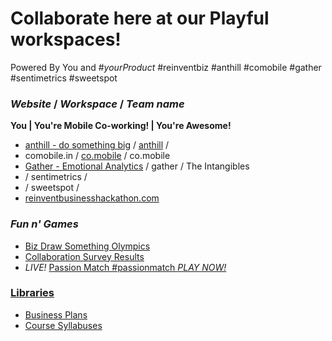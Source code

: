 # Collaborate here at our Playful workspaces!
 Powered By You and #*yourProduct*
 #reinventbiz #anthill #comobile #gather #sentimetrics #sweetspot

### *Website* / *Workspace* / *Team name*
__You | You're Mobile Co-working! | You're Awesome!__
* [anthill - do something big](http://getanthill.com) / [anthill](https://github.com/defsan/anthill) /
* comobile.in / [co.mobile](https://github.com/comobile/reinventbiz/tree/master/co.mobile) / co.mobile
* [Gather - Emotional Analytics](http://dribbble.com/shots/598371-Gather-Emotional-Analytics) / gather / The Intangibles
* / sentimetrics /
* / sweetspot /
* [reinventbusinesshackathon.com](http://reinventbusinesshackathon.com)

### *Fun n' Games*
* [Biz Draw Something Olympics](https://github.com/comobile/reinventbiz/blob/master/co.mobile/BizDrawSomethingOlympics.jpg)
* [Collaboration Survey Results](https://github.com/comobile/reinventbiz/blob/master/Collaboration_Survey_Results.png)
* *LIVE!* [Passion Match #passionmatch *PLAY NOW!*](https://github.com/comobile/reinventbiz/wiki/Passion-Match-%23passionmatch)

### [Libraries](https://github.com/comobile/reinventbiz/wiki)
* [Business Plans](https://github.com/comobile/reinventbiz/wiki/Library-of-Business-Plans)
* [Course Syllabuses](https://github.com/comobile/reinventbiz/wiki/Library-of-Course-Syllabuses)